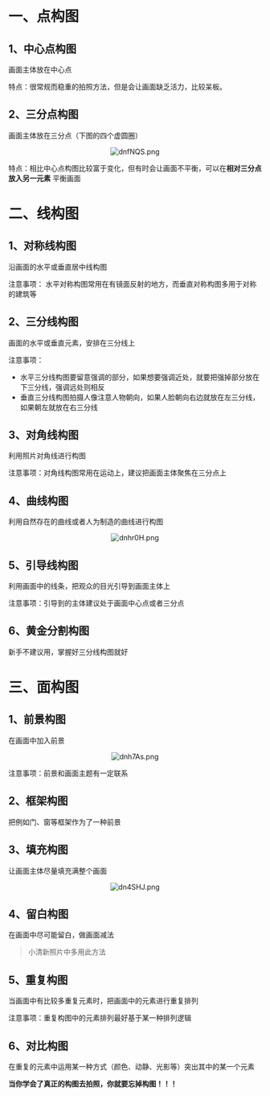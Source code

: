# 一、点构图

## 1、中心点构图

画面主体放在中心点

特点：很常规而稳重的拍照方法，但是会让画面缺乏活力，比较呆板。

## 2、三分点构图

画面主体放在三分点（下图的四个虚圆圈）

<center><img src="https://s1.ax1x.com/2020/08/18/dnfNQS.png" alt="dnfNQS.png" border="0" /></center>

特点：相比中心点构图比较富于变化，但有时会让画面不平衡，可以在**相对三分点放入另一元素** 平衡画面
 
# 二、线构图

## 1、对称线构图

沿画面的水平或垂直居中线构图

注意事项： 水平对称构图常用在有镜面反射的地方，而垂直对称构图多用于对称的建筑等

## 2、三分线构图

画面的水平或垂直元素，安排在三分线上

注意事项：
- 水平三分线构图要留意强调的部分，如果想要强调近处，就要把强掉部分放在下三分线，强调远处则相反
- 垂直三分线构图拍摄人像注意人物朝向，如果人脸朝向右边就放在左三分线，如果朝左就放在右三分线

## 3、对角线构图

利用照片对角线进行构图

注意事项：对角线构图常用在运动上，建议把画面主体聚焦在三分点上

## 4、曲线构图

利用自然存在的曲线或者人为制造的曲线进行构图

<center><img src="https://s1.ax1x.com/2020/08/18/dnhr0H.png" alt="dnhr0H.png" border="0" /></center>

## 5、引导线构图

利用画面中的线条，把观众的目光引导到画面主体上

注意事项：引导到的主体建议处于画面中心点或者三分点

## 6、黄金分割构图

新手不建议用，掌握好三分线构图就好
 
# 三、面构图

## 1、前景构图

在画面中加入前景

<center><img src="https://s1.ax1x.com/2020/08/18/dnh7As.png" alt="dnh7As.png" border="0" /></center>

注意事项：前景和画面主题有一定联系

## 2、框架构图

把例如门、窗等框架作为了一种前景

## 3、填充构图

让画面主体尽量填充满整个画面

<center><img src="https://s1.ax1x.com/2020/08/18/dn4SHJ.png" alt="dn4SHJ.png" border="0" /></center>

## 4、留白构图

在画面中尽可能留白，做画面减法

> 小清新照片中多用此方法

## 5、重复构图

当画面中有比较多重复元素时，把画面中的元素进行重复排列

注意事项：重复构图中的元素排列最好基于某一种排列逻辑

## 6、对比构图

在重复的元素中运用某一种方式（颜色、动静、光影等）突出其中的某一个元素


**当你学会了真正的构图去拍照，你就要忘掉构图！！！**